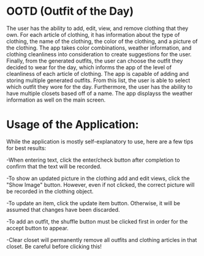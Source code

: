 <h1>OOTD (Outfit of the Day)</h1>


The user has the ability to add, edit, view, and remove clothing that they own. For each article of clothing, it has information 
about the type of clothing, the name of the clothing, the color of the clothing, and a picture of the
clothing. The app takes color combinations, weather information, and clothing cleanliness
into consideration to create suggestions for the user. Finally, from the generated outfits, the user
can choose the outfit they decided to wear for the day, which informs the
app of the level of cleanliness of each article of clothing. The app is
capable of adding and storing multiple generated outfits. From this list, the user is able to select
which outfit they wore for the day. Furthermore, the user has the ability to have multiple closets
based off of a name. The app displayss the weather information as well on the main screen.

<h1>Usage of the Application:</h1> 


While the application is mostly self-explanatory to use, here are a few tips for best results:


  -When entering text, click the enter/check button after completion to confirm that the text will be recorded.


  -To show an updated picture in the clothing add and edit views, click the "Show Image" button. However, even if not clicked, the correct picture will be recorded in the clothing object.


  -To update an item, click the update item button. Otherwise, it will be assumed that changes have been discarded.


  -To add an outfit, the shuffle button must be clicked first in order for the accept button to appear.


  -Clear closet will permanently remove all outfits and clothing articles in that closet. Be careful before clicking this!

